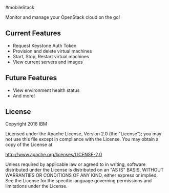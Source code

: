 #mobileStack

Monitor and manage your OpenStack cloud on the go!

## Current Features
* Request Keystone Auth Token
* Provision and delete virtual machines
* Start, Stop, Restart virtual machines
* View current servers and images

## Future Features
* View environment health status
* And more!

## License

Copyright 2016 IBM

Licensed under the Apache License, Version 2.0 (the "License"); you may not use this file except in compliance with the License. You may obtain a copy of the License at

http://www.apache.org/licenses/LICENSE-2.0

Unless required by applicable law or agreed to in writing, software distributed under the License is distributed on an "AS IS" BASIS, WITHOUT WARRANTIES OR CONDITIONS OF ANY KIND, either express or implied. See the License for the specific language governing permissions and limitations under the License.
